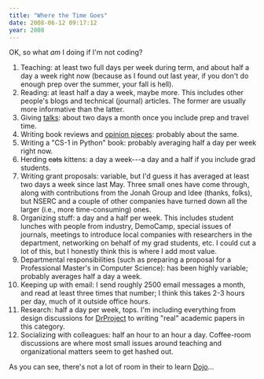 ```yaml
---
title: "Where the Time Goes"
date: 2008-06-12 09:17:12
year: 2008
---
```

OK, so what <em>am</em> I doing if I'm not coding?
<ol>
	<li>Teaching: at least two full days per week during term, and about half a day a week right now (because as I found out last year, if you don't do enough prep over the summer, your fall is hell).</li>
	<li>Reading: at least half a day a week, maybe more. This includes other people's blogs and technical (journal) articles. The former are usually more informative than the latter.</li>
	<li>Giving <a href="http://www.cs.toronto.edu/~gvwilson/hpc-considered-harmful-2008.pdf">talks</a>: about two days a month once you include prep and travel time.</li>
	<li>Writing book reviews and <a href="http://www.cs.toronto.edu/~gvwilson/articles/cise-will-not-learn-2008.pdf">opinion pieces</a>: probably about the same.</li>
	<li>Writing a "CS-1 in Python" book: probably averaging half a day per week right now.</li>
	<li>Herding <strike>cats</strike> kittens: a day a week---a day and a half if you include grad students.</li>
	<li>Writing grant proposals: variable, but I'd guess it has averaged at least two days a week since last May. Three small ones have come through, along with contributions from the Jonah Group and Idee (thanks, folks), but NSERC and a couple of other companies have turned down all the larger (i.e., more time-consuming) ones.</li>
	<li>Organizing stuff: a day and a half per week. This includes student lunches with people from industry, DemoCamp, special issues of journals, meetings to introduce local companies with researchers in the department, networking on behalf of my grad students, etc. I could cut a lot of this, but I honestly think this is where I add most value.</li>
	<li>Departmental responsibilities (such as preparing a proposal for a Professional Master's in Computer Science): has been highly variable; probably averages half a day a week.</li>
	<li>Keeping up with email: I send roughly 2500 email messages a month, and read at least three times that number; I think this takes 2-3 hours per day, much of it outside office hours.</li>
	<li>Research: half a day per week, tops. I'm including everything from design discussions for <a href="http://www.drproject.org">DrProject</a> to writing "real" academic papers in this category.</li>
	<li>Socializing with colleagues: half an hour to an hour a day. Coffee-room discussions are where most small issues around teaching and organizational matters seem to get hashed out.</li>
</ol>
As you can see, there's not a lot of room in their to learn <a href="http://www.dojotoolkit.org">Dojo</a>...
